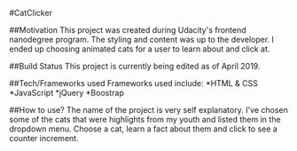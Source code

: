 #CatClicker 

##Motivation 
This project was created during Udacity's frontend nanodegree program. The styling and content was up to the developer. I ended up choosing animated cats for a user to learn about and click at.

##Build Status
This project is currently being edited as of April 2019. 

##Tech/Frameworks used
Frameworks used include:
    *HTML & CSS
    *JavaScript
    *jQuery
    *Boostrap

##How to use?
The name of the project is very self explanatory. I've chosen some of the cats that were highlights from my youth and listed them in the dropdown menu. Choose a cat, learn a fact about them and click to see a counter increment. 
